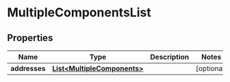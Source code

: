 

# MultipleComponentsList


## Properties

Name | Type | Description | Notes
------------ | ------------- | ------------- | -------------
**addresses** | [**List&lt;MultipleComponents&gt;**](MultipleComponents.md) |  |  [optional]



